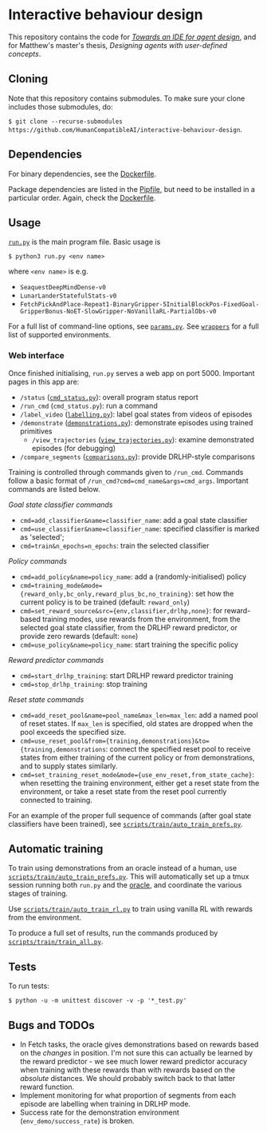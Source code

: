 # Interactive behaviour design

This repository contains the code for
[*Towards an IDE for agent design*](https://drive.google.com/file/d/1lYdp5ym5OeL0WpzVBLL1rZYpga_1h6WC/view),
and for Matthew's master's thesis, *Designing agents with user-defined concepts*.

## Cloning

Note that this repository contains submodules.
To make sure your clone includes those submodules, do:

`$ git clone --recurse-submodules https://github.com/HumanCompatibleAI/interactive-behaviour-design`.

## Dependencies

For binary dependencies, see the [Dockerfile](Dockerfile).

Package dependencies are listed in the [Pipfile](Pipfile), but need to be installed
in a particular order. Again, check the [Dockerfile](Dockerfile).

## Usage

[`run.py`](run.py) is the main program file. Basic usage is

```
$ python3 run.py <env name>
```

where `<env name>` is e.g.

* `SeaquestDeepMindDense-v0`
* `LunarLanderStatefulStats-v0`
* `FetchPickAndPlace-Repeat1-BinaryGripper-5InitialBlockPos-FixedGoal-GripperBonus-NoET-SlowGripper-NoVanillaRL-PartialObs-v0`

For a full list of command-line options, see [`params.py`](params.py).
See [`wrappers`](wrappers) for a full list of supported environments.

### Web interface

Once finished initialising, `run.py` serves a web app on port 5000. Important pages in this app are:

* `/status` ([`cmd_status.py`](web_app/cmd_status.py)): overall program status report
* `/run_cmd` (`cmd_status.py`): run a command
* `/label_video` ([`labelling.py`](web_app/labelling.py)): label goal states from videos of episodes
* `/demonstrate` ([`demonstrations.py`](web_app/demonstrations.py)): demonstrate episodes using trained primitives
    * `/view_trajectories` ([`view_trajectories.py`](web_app/view_trajectories.py)): examine demonstrated episodes (for debugging)
* `/compare_segments` ([`comparisons.py`](web_app/comparisons.py)): provide DRLHP-style comparisons

Training is controlled through commands given to `/run_cmd`. Commands follow a basic format of `/run_cmd?cmd=cmd_name&args=cmd_args`.
Important commands are listed below.

*Goal state classifier commands*
* `cmd=add_classifier&name=classifier_name`: add a goal state classifier
* `cmd=use_classifier&name=classifier_name`: specified classifier is marked as 'selected';
* `cmd=train&n_epochs=n_epochs`: train the selected classifier

*Policy commands*
* `cmd=add_policy&name=policy_name`: add a (randomly-initialised) policy
* `cmd=training_mode&mode={reward_only,bc_only,reward_plus_bc,no_training}`: set how the current policy is to be trained (default: `reward_only`)
* `cmd=set_reward_source&src={env,classifier,drlhp,none}`: for reward-based training modes, use rewards from the environment,
  from the selected goal state classifier, from the DRLHP reward predictor, or provide zero rewards (default: `none`)
* `cmd=use_policy&name=policy_name`: start training the specific policy

*Reward predictor commands*
* `cmd=start_drlhp_training`: start DRLHP reward predictor training
* `cmd=stop_drlhp_training`: stop training

*Reset state commands*
* `cmd=add_reset_pool&name=pool_name&max_len=max_len`:
  add a named pool of reset states. If `max_len` is specified, old states are dropped
  when the pool exceeds the specified size.
* `cmd=use_reset_pool&from={training,demonstrations}&to={training,demonstrations`:
   connect the specified reset pool to receive states from either training
   of the current policy or from demonstrations, and to supply states similarly.
* `cmd=set_training_reset_mode&mode={use_env_reset,from_state_cache}`: 
  when resetting the training environment, either get a reset state from the environment,
  or take a reset state from the reset pool currently connected to training.
  
For an example of the proper full sequence of commands (after goal state classifiers
have been trained), see [`scripts/train/auto_train_prefs.py`](scripts/train/auto_train_prefs.py).

## Automatic training

To train using demonstrations from an oracle instead of a human, use
[`scripts/train/auto_train_prefs.py`](scripts/train/auto_train_prefs.py).
This will automatically set up a tmux session
running both `run.py` and the [oracle](oracle.py), and coordinate
the various stages of training.

Use [`scripts/train/auto_train_rl.py`](scripts/train/auto_train_rl.py)
to train using vanilla RL with rewards from the environment.

To produce a full set of results, run the commands produced by
[`scripts/train/train_all.py`](scripts/train/train_all.py).

## Tests

To run tests:

`$ python -u -m unittest discover -v -p '*_test.py'`

## Bugs and TODOs

* In Fetch tasks, the oracle gives demonstrations based on rewards based on the *changes* in position.
  I'm not sure this can actually be learned by the reward predictor -
  we see much lower reward predictor accuracy when training with these
  rewards than with rewards based on the *absolute* distances.
  We should probably switch back to that latter reward function.
* Implement monitoring for what proportion of segments from each episode are
  labelling when training in DRLHP mode.
* Success rate for the demonstration environment (`env_demo/success_rate`) is
  broken.
